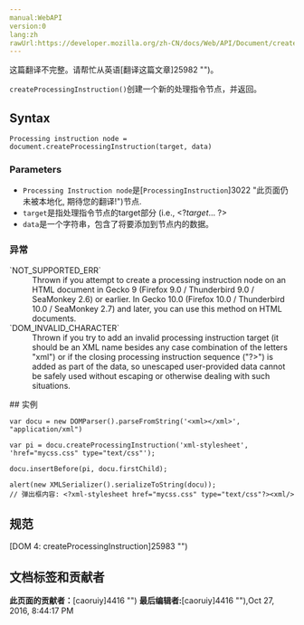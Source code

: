 ```yaml
---
manual:WebAPI
version:0
lang:zh
rawUrl:https://developer.mozilla.org/zh-CN/docs/Web/API/Document/createProcessingInstruction
---
```




这篇翻译不完整。请帮忙从英语[翻译这篇文章]25982 "")。






`createProcessingInstruction()`创建一个新的处理指令节点，并返回。


## Syntax<a name="Syntax"></a>

```
Processing instruction node = document.createProcessingInstruction(target, data)
```

### Parameters<a name="Parameters"></a>

* `Processing Instruction node`是[`ProcessingInstruction`]3022 "此页面仍未被本地化, 期待您的翻译!")节点.
* `target`是指处理指令节点的target部分 (i.e., &lt;?*target*... ?&gt;
* `data`是一个字符串，包含了将要添加到节点内的数据。

### 异常<a name="Notes"></a>
<dl><dt id=''>`NOT_SUPPORTED_ERR`</dt><dd>Thrown if you attempt to create a processing instruction node on an HTML document in Gecko 9 (Firefox 9.0 / Thunderbird 9.0 / SeaMonkey 2.6) or earlier. In Gecko 10.0 (Firefox 10.0 / Thunderbird 10.0 / SeaMonkey 2.7) and later, you can use this method on HTML documents.</dd><dt id=''>`DOM_INVALID_CHARACTER`</dt><dd>Thrown if you try to add an invalid processing instruction target (it should be an XML name besides any case combination of the letters &quot;xml&quot;) or if the closing processing instruction sequence (&quot;?&gt;&quot;) is added as part of the data, so unescaped user-provided data cannot be safely used without escaping or otherwise dealing with such situations.</dd></dl>
## 实例<a name="Example"></a>

```
var docu = new DOMParser().parseFromString('<xml></xml>',  "application/xml")

var pi = docu.createProcessingInstruction('xml-stylesheet', 'href="mycss.css" type="text/css"');

docu.insertBefore(pi, docu.firstChild);

alert(new XMLSerializer().serializeToString(docu));
// 弹出框内容: <?xml-stylesheet href="mycss.css" type="text/css"?><xml/>
```

## 规范<a name="Specification"></a>


[DOM 4: createProcessingInstruction]25983 "")




## 文档标签和贡献者
**此页面的贡献者：**[caoruiy]4416 "")
**最后编辑者:**[caoruiy]4416 ""),<time>Oct 27, 2016, 8:44:17 PM</time>


